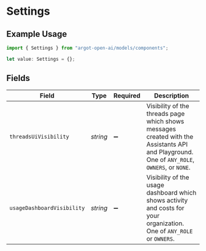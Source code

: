 # Settings

## Example Usage

```typescript
import { Settings } from "argot-open-ai/models/components";

let value: Settings = {};
```

## Fields

| Field                                                                                                                                       | Type                                                                                                                                        | Required                                                                                                                                    | Description                                                                                                                                 |
| ------------------------------------------------------------------------------------------------------------------------------------------- | ------------------------------------------------------------------------------------------------------------------------------------------- | ------------------------------------------------------------------------------------------------------------------------------------------- | ------------------------------------------------------------------------------------------------------------------------------------------- |
| `threadsUiVisibility`                                                                                                                       | *string*                                                                                                                                    | :heavy_minus_sign:                                                                                                                          | Visibility of the threads page which shows messages created with the Assistants API and Playground. One of `ANY_ROLE`, `OWNERS`, or `NONE`. |
| `usageDashboardVisibility`                                                                                                                  | *string*                                                                                                                                    | :heavy_minus_sign:                                                                                                                          | Visibility of the usage dashboard which shows activity and costs for your organization. One of `ANY_ROLE` or `OWNERS`.                      |